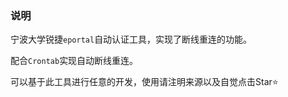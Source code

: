 ### 说明

宁波大学锐捷`eportal`自动认证工具，实现了断线重连的功能。

配合`Crontab`实现自动断线重连。

可以基于此工具进行任意的开发，使用请注明来源以及自觉点击Star⭐

